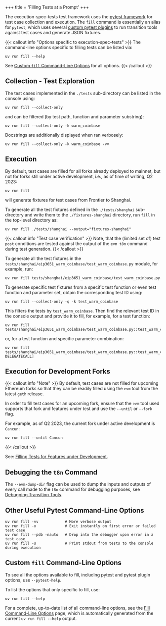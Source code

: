 +++
title = 'Filling Tests at a Prompt'
+++

The execution-spec-tests test framework uses the [pytest framework](https://docs.pytest.org/en/latest/) for test case collection and execution. The `fill` command is essentially an alias for `pytest`, which uses several [custom pytest plugins](../library/pytest_plugins/main.md) to run transition tools against test cases and generate JSON fixtures.

{{< callout info "Options specific to execution-spec-tests" >}}
The command-line options specific to filling tests can be listed via:

```console
uv run fill --help
```

See [Custom `fill` Command-Line Options](#custom-fill-command-line-options) for all options.
{{< /callout >}}

## Collection - Test Exploration

The test cases implemented in the `./tests` sub-directory can be listed in the console using:

```console
uv run fill --collect-only
```

and can be filtered (by test path, function and parameter substring):

```console
uv run fill --collect-only -k warm_coinbase
```

Docstrings are additionally displayed when ran verbosely:

```console
uv run fill --collect-only -k warm_coinbase -vv
```

## Execution

By default, test cases are filled for all forks already deployed to mainnet, but not for forks still under active development, i.e., as of time of writing, Q2 2023:

```console
uv run fill
```

will generate fixtures for test cases from Frontier to Shanghai.

To generate all the test fixtures defined in the `./tests/shanghai` sub-directory and write them to the `./fixtures-shanghai` directory, run `fill` in the top-level directory as:

```console
uv run fill ./tests/shanghai --output="fixtures-shanghai"
```

{{< callout info "Test case verification" >}}
Note, that the (limited set of) test `post` conditions are tested against the output of the `evm t8n` command during test generation.
{{< /callout >}}

To generate all the test fixtures in the `tests/shanghai/eip3651_warm_coinbase/test_warm_coinbase.py` module, for example, run:

```console
uv run fill tests/shanghai/eip3651_warm_coinbase/test_warm_coinbase.py
```

To generate specific test fixtures from a specific test function or even test function and parameter set, obtain the corresponding test ID using:

```console
uv run fill --collect-only -q -k test_warm_coinbase
```

This filters the tests by `test_warm_coinbase`. Then find the relevant test ID in the console output and provide it to fill, for example, for a test function:

```console
uv run fill tests/shanghai/eip3651_warm_coinbase/test_warm_coinbase.py::test_warm_coinbase_gas_usage
```

or, for a test function and specific parameter combination:

```console
uv run fill tests/shanghai/eip3651_warm_coinbase/test_warm_coinbase.py::test_warm_coinbase_gas_usage[fork_Paris-DELEGATECALL]
```

## Execution for Development Forks

{{< callout info "Note" >}}
By default, test cases are not filled for upcoming Ethereum forks so that they can be readily filled using the `evm` tool from the latest `geth` release.

In order to fill test cases for an upcoming fork, ensure that the `evm` tool used supports that fork and features under test and use the `--until` or `--fork` flag.

For example, as of Q2 2023, the current fork under active development is `Cancun`:
```console
uv run fill --until Cancun
```
{{< /callout >}}

See: [Filling Tests for Features under Development](./filling_tests_dev_fork.md).

## Debugging the `t8n` Command

The `--evm-dump-dir` flag can be used to dump the inputs and outputs of every call made to the `t8n` command for debugging purposes, see [Debugging Transition Tools](./debugging_t8n_tools.md).

## Other Useful Pytest Command-Line Options

```console
uv run fill -vv            # More verbose output
uv run fill -x             # Exit instantly on first error or failed test case
uv run fill --pdb -nauto   # Drop into the debugger upon error in a test case
uv run fill -s             # Print stdout from tests to the console during execution
```

## Custom `fill` Command-Line Options

To see all the options available to fill, including pytest and pytest plugin options, use `--pytest-help`.

To list the options that only specific to fill, use:

```console
uv run fill --help
```

For a complete, up-to-date list of all command-line options, see the [Fill Command-Line Options](filling_tests_command_line_options.md) page, which is automatically generated from the current `uv run fill --help` output.
